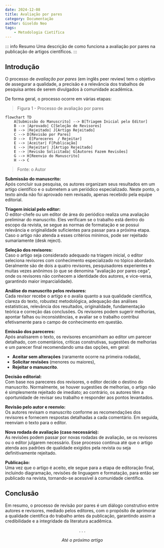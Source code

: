 ```yaml
---
date: 2024-12-08
title: Avaliação por pares
category: Documentação
author: Giseldo Neo
tags: 
    - Metodologia Cietífica
---
```


::: info Resumo
Uma descrição de como funciona a avaliação por pares na publicação de artigos científicos.
:::

## Introdução

O processo de *avaliação por pares* (em inglês peer review) tem o objetivo de assegurar a qualidade, a precisão e a relevância dos trabalhos de pesquisa antes de serem divulgados à comunidade acadêmica.

De forma geral, o processo ocorre em várias etapas:

> Figura 1 - Processo de avaliação por pares
```mermaid
flowchart TD
    A[Submissão do Manuscrito] --> B[Triagem Inicial pelo Editor]
    B --> |Aprovado| C[Seleção de Revisores]
    B --> |Rejeitado| J[Artigo Rejeitado]
    C --> D[Revisão por Pares]
    D -->  E[Pareceres  / Rejeitar]
    E --> |Aceitar| F[Publicação]
    E --> |Rejeitar| J[Artigo Rejeitado]
    E --> |Revisão Solicitada| G[Autores Fazem Revisões]
    G --> H[Reenvio do Manuscrito]
    H --> C
```
> Fonte: o Autor

**Submissão do manuscrito:**  
   Após concluir sua pesquisa, os autores organizam seus resultados em um artigo científico e o submetem a um periódico especializado. Neste ponto, o texto ainda não foi aprovado nem revisado, apenas recebido pela equipe editorial.

**Triagem inicial pelo editor:**  
   O editor-chefe ou um editor de área do periódico realiza uma avaliação preliminar do manuscrito. Eles verificam se o trabalho está dentro do escopo da revista, se segue as normas de formatação e se possui relevância e originalidade suficientes para passar para a próxima etapa. Caso o artigo não atenda a esses critérios mínimos, pode ser rejeitado sumariamente (desk reject).

**Seleção dos revisores:**  
   Caso o artigo seja considerado adequado na triagem inicial, o editor seleciona revisores com conhecimento especializado no tópico abordado. Geralmente são de dois a quatro revisores, pesquisadores experientes e muitas vezes anônimos (o que se denomina “avaliação por pares cega”, onde os revisores não conhecem a identidade dos autores, e vice-versa, garantindo maior imparcialidade).

**Análise do manuscrito pelos revisores:**  
   Cada revisor recebe o artigo e o avalia quanto a sua qualidade científica, clareza do texto, robustez metodológica, adequação das análises estatísticas, relevância dos resultados, originalidade, fundamentação teórica e correção das conclusões. Os revisores podem sugerir melhorias, apontar falhas ou inconsistências, e avaliar se o trabalho contribui efetivamente para o campo de conhecimento em questão.

**Emissão dos pareceres:**  
   Após analisarem o texto, os revisores encaminham ao editor um parecer detalhado, com comentários, críticas construtivas, sugestões de melhorias e um parecer final recomendando uma das opções, em geral:  
   - **Aceitar sem alterações** (raramente ocorre na primeira rodada),  
   - **Solicitar revisões** (menores ou maiores),  
   - **Rejeitar o manuscrito**.

**Decisão editorial:**  
   Com base nos pareceres dos revisores, o editor decide o destino do manuscrito. Normalmente, se houver sugestões de melhorias, o artigo não é simplesmente rejeitado de imediato; ao contrário, os autores têm a oportunidade de revisar seu trabalho e responder aos pontos levantados.

**Revisão pelo autor e reenvio:**  
   Os autores revisam o manuscrito conforme as recomendações dos revisores e fornecem respostas detalhadas a cada comentário. Em seguida, reenviam o texto para o editor.

**Nova rodada de avaliação (caso necessário):**  
   As revisões podem passar por novas rodadas de avaliação, se os revisores ou o editor julgarem necessário. Esse processo continua até que o artigo atenda aos padrões de qualidade exigidos pela revista ou seja definitivamente rejeitado.

**Publicação:**  
   Uma vez que o artigo é aceito, ele segue para a etapa de editoração final, incluindo diagramação, revisões de linguagem e formatação, para então ser publicado na revista, tornando-se acessível à comunidade científica.

## Conclusão 

Em resumo, o processo de revisão por pares é um diálogo construtivo entre autores e revisores, mediado pelos editores, com o propósito de aprimorar a qualidade científica do trabalho antes da publicação, garantindo assim a credibilidade e a integridade da literatura acadêmica.

<center>. . .</center>

_<center>Até o próximo artigo</center>_
